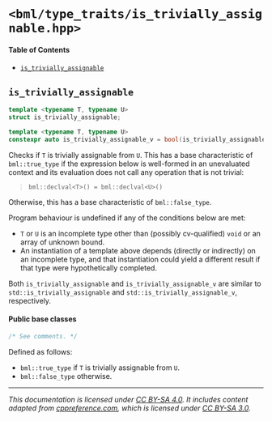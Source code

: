 # `<bml/type_traits/is_trivially_assignable.hpp>`
#### Table of Contents
- [`is_trivially_assignable`](#is_trivially_assignable)

## `is_trivially_assignable`
```c++
template <typename T, typename U>
struct is_trivially_assignable;

template <typename T, typename U>
constexpr auto is_trivially_assignable_v = bool(is_trivially_assignable<T, U>::value);
```
Checks if `T` is trivially assignable from `U`. This has a base characteristic of `bml::true_type`
if the expression below is well-formed in an unevaluated context and its evaluation does not call
any operation that is not trivial:

> `bml::declval<T>() = bml::declval<U>()`

Otherwise, this has a base characteristic of `bml::false_type`.

Program behaviour is undefined if any of the conditions below are met:

- `T` or `U` is an incomplete type other than (possibly cv-qualified) `void` or an array of unknown
  bound.
- An instantiation of a template above depends (directly or indirectly) on an incomplete type, and
  that instantiation could yield a different result if that type were hypothetically completed.

Both `is_trivially_assignable` and `is_trivially_assignable_v` are similar to
`std::is_trivially_assignable` and `std::is_trivially_assignable_v`, respectively.

#### Public base classes
```c++
/* See comments. */
```
Defined as follows:

- `bml::true_type` if `T` is trivially assignable from `U`.
- `bml::false_type` otherwise.

---
*This documentation is licensed under [CC BY-SA 4.0][1]. It includes content adapted from
[cppreference.com][2], which is licensed under [CC BY-SA 3.0][3].*

[1]: https://creativecommons.org/licenses/by-sa/4.0
[2]: https://en.cppreference.com
[3]: https://creativecommons.org/licenses/by-sa/3.0

